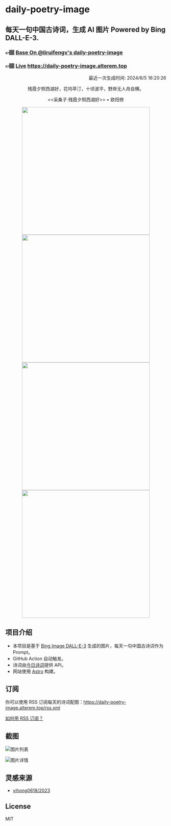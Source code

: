 
# daily-poetry-image

## 每天一句中国古诗词，生成 AI 图片 Powered by Bing DALL-E-3.

### 👉🏽 [Base On @liruifengv's daily-poetry-image](https://github.com/liruifengv/daily-poetry-image)

### 👉🏽 [Live](https://daily-poetry-image.alterem.top/) https://daily-poetry-image.alterem.top

<p align="right">
  最近一次生成时间: 2024/6/5 16:20:26
</p>
<p align="center">
残霞夕照西湖好，花坞苹汀，十顷波平，野岸无人舟自横。
</p>
<p align="center">
<<采桑子·残霞夕照西湖好>> • 欧阳修
</p>
<p align="center">
<img src="https://tse3.mm.bing.net/th/id/OIG3.MFRl.hDD4bsOkgEKq1yj" height="400" width="400" />
<img src="https://tse1.mm.bing.net/th/id/OIG3.FuECnUDUNrHVlKCbDb3n" height="400" width="400" />
<img src="https://tse3.mm.bing.net/th/id/OIG3.NJhvoSCljoz4TM0WvTEY" height="400" width="400" />
<img src="https://tse1.mm.bing.net/th/id/OIG3.TmCjG12ubPsY8Z10.IZy" height="400" width="400" />
</p>

## 项目介绍

-   本项目是基于 [Bing Image DALL-E-3](https://www.bing.com/images/create) 生成的图片，每天一句中国古诗词作为 Prompt。
-   GitHub Action 自动触发。
-   诗词由[今日诗词](https://www.jinrishici.com/)提供 API。
-   网站使用 [Astro](https://astro.build) 构建。

## 订阅

你可以使用 RSS 订阅每天的诗词配图：https://daily-poetry-image.alterem.top/rss.xml

[如何用 RSS 订阅？](https://zhuanlan.zhihu.com/p/55026716)

## 截图

![图片列表](./screenshots/Snipaste_2023-12-28_21-00-26.png)

![图片详情](./screenshots/Snipaste_2023-12-28_21-00-53.png)

## 灵感来源

-   [yihong0618/2023](https://github.com/yihong0618/2023)

## License

MIT
